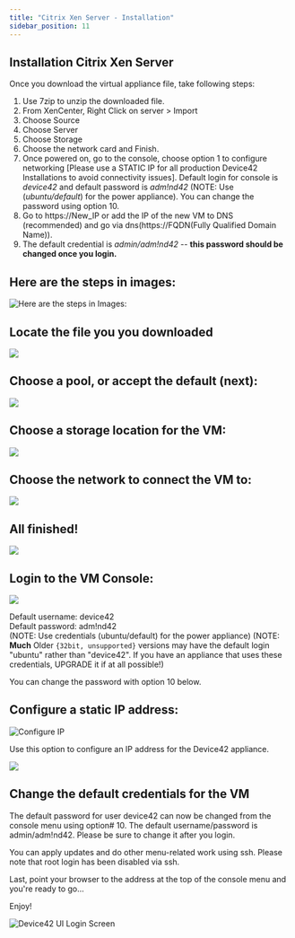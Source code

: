 ```yaml
---
title: "Citrix Xen Server - Installation"
sidebar_position: 11
---
```


## Installation Citrix Xen Server

Once you download the virtual appliance file, take following steps:

1. Use 7zip to unzip the downloaded file.
2. From XenCenter, Right Click on server > Import
3. Choose Source
4. Choose Server
5. Choose Storage
6. Choose the network card and Finish.
7. Once powered on, go to the console, choose option 1 to configure networking \[Please use a STATIC IP for all production Device42 Installations to avoid connectivity issues\]. Default login for console is _device42_ and default password is _adm!nd42_ (NOTE: Use (_ubuntu/default_) for the power appliance). You can change the password using option 10.
8. Go to https://New\_IP or add the IP of the new VM to DNS (recommended) and go via dns(https://FQDN(Fully Qualified Domain Name)).
9. The default credential is _admin/adm!nd42_ -- **this password should be changed once you login.**

## Here are the steps in images:

![Here are the steps in Images:](/assets/images/wpid5942-wpid-media_1331243551635.png)

## Locate the file you you downloaded

![](/assets/images/wpid5943-wpid-media_1331243622364.png)

## Choose a pool, or accept the default (next):

![](/assets/images/wpid5944-wpid-media_1331243664174.png)

## Choose a storage location for the VM:

![](/assets/images/wpid5945-wpid-media_1331243689911.png)

## Choose the network to connect the VM to:

![](/assets/images/wpid5946-wpid-media_1331243717545.png)

## All finished!

![](/assets/images/wpid5947-wpid-media_1331243745178.png)

## Login to the VM Console:

![](/assets/images/wpid5950-media_1419606545144.png)

Default username: device42  
Default password: adm!nd42  
(NOTE: Use credentials (ubuntu/default) for the power appliance) (NOTE: **Much** Older `{32bit, unsupported}` versions may have the default login "ubuntu" rather than "device42". If you have an appliance that uses these credentials, UPGRADE it if at all possible!)

You can change the password with option 10 below.

## Configure a static IP address:

![Configure IP](/assets/images/wpid5951-media_1338938610667.png)

Use this option to configure an IP address for the Device42 appliance.

![](/assets/images/wpid5948-media_1338938641495.png)

## Change the default credentials for the VM

The default password for user device42 can now be changed from the console menu using option# 10. The default username/password is admin/adm!nd42. Please be sure to change it after you login.

You can apply updates and do other menu-related work using ssh. Please note that root login has been disabled via ssh.

Last, point your browser to the address at the top of the console menu and you're ready to go...

Enjoy!

![Device42 UI Login Screen](/assets/images/d42_UI-LOGIN_SCREEN.png)
